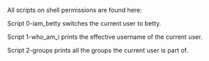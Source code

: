 All scripts on shell permissions are found here:

Script 0-iam_betty switches the current user to betty.

Script 1-who_am_i prints the effective username of the current user.

Script 2-groups prints all the groups the current user is part of.


